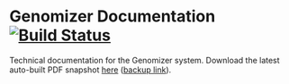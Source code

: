 Genomizer Documentation [![Build Status](https://secure.travis-ci.org/genomizer/genomizer-documentation.svg?branch=master)](http://travis-ci.org/genomizer/genomizer-documentation)
===================

Technical documentation for the Genomizer system. Download the latest auto-built PDF snapshot [here](https://rawgit.com/genomizer/genomizer-downloads/documentation/main.pdf) ([backup link](https://github.com/genomizer/genomizer-downloads/raw/documentation/main.pdf)).
